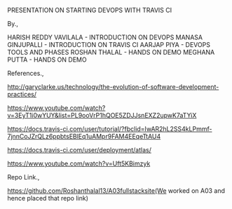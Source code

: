 PRESENTATION ON STARTING DEVOPS WITH TRAVIS CI

By.,

HARISH REDDY VAVILALA - INTRODUCTION ON DEVOPS
MANASA GINJUPALLI - INTRODUCTION ON TRAVIS CI
AARJAP PIYA - DEVOPS TOOLS AND PHASES
ROSHAN THALAL - HANDS ON DEMO
MEGHANA PUTTA - HANDS ON DEMO

References.,

http://garyclarke.us/technology/the-evolution-of-software-development-practices/

https://www.youtube.com/watch?v=3EyT1i0wYUY&list=PL9ooVrP1hQOE5ZDJJsnEXZ2upwK7aTYiX

https://docs.travis-ci.com/user/tutorial/?fbclid=IwAR2hL2SS4kLPmmf-7jnnCoJZrQLz6ppbtsEBlEq1uAMpr9FAM4EEqeTtAU4

https://docs.travis-ci.com/user/deployment/atlas/

https://www.youtube.com/watch?v=Uft5KBimzyk

Repo Link.,

https://github.com/Roshanthalal13/A03fullstacksite(We worked on A03 and hence placed that repo link)